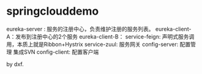 # springclouddemo

eureka-server : 服务的注册中心，负责维护注册的服务列表。
eureka-client-A：发布到注册中心的2个服务
eureka-client-B： 
service-feign: 声明式服务调用，本质上就是Ribbon+Hystrix
service-zuul:  服务网关
config-server: 配置管理 集成SVN
config-client: 配置客户端

by dxf.
